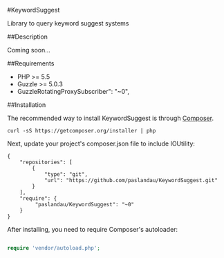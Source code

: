 #KeywordSuggest

Library to query keyword suggest systems

##Description

Coming soon...

##Requirements

- PHP >= 5.5
- Guzzle >= 5.0.3
- GuzzleRotatingProxySubscriber": "~0",

##Installation

The recommended way to install KeywordSuggest is through [Composer](http://getcomposer.org/).

    curl -sS https://getcomposer.org/installer | php

Next, update your project's composer.json file to include IOUtility:

    {
        "repositories": [
            {
                "type": "git",
                "url": "https://github.com/paslandau/KeywordSuggest.git"
            }
        ],
        "require": {
             "paslandau/KeywordSuggest": "~0"
        }
    }

After installing, you need to require Composer's autoloader:
```php

require 'vendor/autoload.php';
```